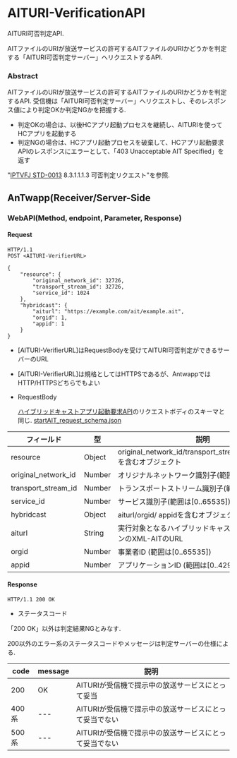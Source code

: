 # AITURI-VerificationAPI

AITURI可否判定API.

AITファイルのURIが放送サービスの許可するAITファイルのURIかどうかを判定する「AITURI可否判定サーバー」へリクエストするAPI.

### Abstract

AITファイルのURIが放送サービスの許可するAITファイルのURIかどうかを判定するAPI.
受信機は「AITURI可否判定サーバー」へリクエストし、そのレスポンス値により判定OKか判定NGかを把握する.

- 判定OKの場合は、以後HCアプリ起動プロセスを継続し、AITURIを使ってHCアプリを起動する
- 判定NGの場合は、HCアプリ起動プロセスを破棄して、HCアプリ起動要求APIのレスポンスにエラーとして、「403 Unacceptable AIT Specified」を返す

"[IPTVFJ STD-0013](http://www.iptvforum.jp/download/input.html) 8.3.1.1.1.3 可否判定リクエスト"を参照.


## AnTwapp(Receiver/Server-Side


### WebAPI(Method, endpoint, Parameter, Response)

#### Request


```
HTTP/1.1
POST <AITURI-VerifierURL>

{
    "resource": {
        "original_network_id": 32726,
        "transport_stream_id": 32726,
        "service_id": 1024
    },
    "hybridcast": {
        "aiturl": "https://example.com/ait/example.ait",
        "orgid": 1,
        "appid": 1
    }
}
```

- [AITURI-VerifierURL]はRequestBodyを受けてAITURI可否判定ができるサーバーのURL

- [AITURI-VerifierURL]は規格としてはHTTPSであるが、AntwappではHTTP/HTTPSどちらでもよい

- RequestBody

    [ハイブリッドキャストアプリ起動要求API](./antwapp_post_hybridcast.md)のリクエストボディのスキーマと同じ. [startAIT_request_schema.json](../../app/src/main/assets/json-schema/startAIT_request_schema.json)

フィールド | 型 | 説明
--- | --- | ---
resource | Object | original_network_id/transport_stream_id/service_idを含むオブジェクト
original_network_id | Number | オリジナルネットワーク識別子(範囲は[0..65535])
transport_stream_id | Number | トランスポートストリーム識別子(範囲は[0..65535])
service_id | Number | サービス識別子(範囲は[0..65535])
hybridcast | Object | aiturl/orgid/ appidを含むオブジェクト
aiturl | String | 実行対象となるハイブリッドキャストアプリケーションのXML-AITのURL
orgid | Number | 事業者ID (範囲は[0..65535])
appid | Number | アプリケーションID (範囲は[0..4294967295])


#### Response

```
HTTP/1.1 200 OK

```

- ステータスコード

「200 OK」以外は判定結果NGとみなす.

200以外のエラー系のステータスコードやメッセージは判定サーバーの仕様による.

code | message | 説明
--- | --- | ---
200 | OK | AITURIが受信機で提示中の放送サービスにとって妥当
400系 | --- | AITURIが受信機で提示中の放送サービスにとって妥当でない
500系 | --- | AITURIが受信機で提示中の放送サービスにとって妥当でない


